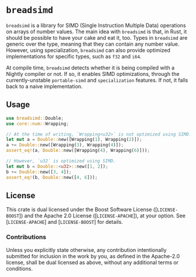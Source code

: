 # `breadsimd`

`breadsimd` is a library for SIMD (Single Instruction Multiple Data) operations on arrays of number values. The main idea with `breadsimd` is that, in Rust, it should be possible to have your cake and eat it, too. Types in `breadsimd` are generic over the type, meaning that they can contain any number value. However, using specialization, `breadsimd` can also provide optimized implementations for specific types, such as `f32` and `i64`.

At compile time, `breadsimd` detects whether it is being compiled with a Nightly compiler or not. If so, it enables SIMD optimizations, through the currently-unstable `portable-simd` and `specialization` features. If not, it falls back to a naive implementation.

## Usage

```rust
use breadsimd::Double;
use core::num::Wrapping;

// At the time of writing, `Wrapping<u32>` is not optimized using SIMD.
let mut a = Double::new([Wrapping(1), Wrapping(2)]);
a += Double::new([Wrapping(3), Wrapping(4)]);
assert_eq!(a, Double::new([Wrapping(4), Wrapping(6)]));

// However, `u32` is optimized using SIMD.
let mut b = Double::<u32>::new([1, 2]);
b += Double::new([3, 4]);
assert_eq!(b, Double::new([4, 6]));
```

## License

This crate is dual licensed under the Boost Software License ([`LICENSE-BOOST`]) and the Apache 2.0 License ([`LICENSE-APACHE`]), at your option. See [`LICENSE-APACHE`] and [`LICENSE-BOOST`] for details.

### Contributions

Unless you explicitly state otherwise, any contribution intentionally submitted for inclusion in the work by you, as defined in the Apache-2.0 license, shall be dual licensed as above, without any additional terms or conditions.
